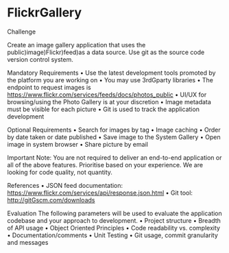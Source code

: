 # FlickrGallery
Challenge

Create an image gallery application that uses the public)image)Flickr)feed)as a data source. Use git as the source code version control system.

Mandatory Requirements
• Use the latest development tools promoted by the platform you are working on
• You may use 3rdGparty libraries
• The endpoint to request images is https://www.flickr.com/services/feeds/docs/photos_public
• UI/UX for browsing/using the Photo Gallery is at your discretion
• Image metadata must be visible for each picture
• Git is used to track the application development

Optional Requirements
• Search for images by tag
• Image caching
• Order by date taken or date published
• Save image to the System Gallery
• Open image in system browser
• Share picture by email

Important Note: You are not required to deliver an end-to-end application or all of the above features.
Prioritise based on your experience. We are looking for code quality, not quantity.


References
• JSON feed documentation: https://www.flickr.com/services/api/response.json.html
• Git tool: http://gitGscm.com/downloads

Evaluation
The following parameters will be used to evaluate the application codebase and your approach to development.
• Project structure
• Breadth of API usage
• Object Oriented Principles
• Code readability vs. complexity
• Documentation/comments
• Unit Testing
• Git usage, commit granularity and messages

